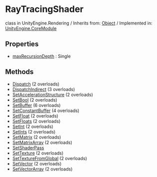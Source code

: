 # RayTracingShader
class in UnityEngine.Rendering
 / Inherits from: <a href="https://docs.unity3d.com/6000.2/Documentation/ScriptReference/Object.html">Object</a> / Implemented in: <a href="https://docs.unity3d.com/6000.2/Documentation/ScriptReference/UnityEngine.CoreModule.html">UnityEngine.CoreModule</a>

## Properties
- <a href="https://docs.unity3d.com/6000.2/Documentation/ScriptReference/RayTracingShader-maxRecursionDepth.html">maxRecursionDepth</a> : Single

## Methods
- <a href="https://docs.unity3d.com/6000.2/Documentation/ScriptReference/RayTracingShader.Dispatch.html">Dispatch</a> (2 overloads)
- <a href="https://docs.unity3d.com/6000.2/Documentation/ScriptReference/RayTracingShader.DispatchIndirect.html">DispatchIndirect</a> (3 overloads)
- <a href="https://docs.unity3d.com/6000.2/Documentation/ScriptReference/RayTracingShader.SetAccelerationStructure.html">SetAccelerationStructure</a> (2 overloads)
- <a href="https://docs.unity3d.com/6000.2/Documentation/ScriptReference/RayTracingShader.SetBool.html">SetBool</a> (2 overloads)
- <a href="https://docs.unity3d.com/6000.2/Documentation/ScriptReference/RayTracingShader.SetBuffer.html">SetBuffer</a> (6 overloads)
- <a href="https://docs.unity3d.com/6000.2/Documentation/ScriptReference/RayTracingShader.SetConstantBuffer.html">SetConstantBuffer</a> (4 overloads)
- <a href="https://docs.unity3d.com/6000.2/Documentation/ScriptReference/RayTracingShader.SetFloat.html">SetFloat</a> (2 overloads)
- <a href="https://docs.unity3d.com/6000.2/Documentation/ScriptReference/RayTracingShader.SetFloats.html">SetFloats</a> (2 overloads)
- <a href="https://docs.unity3d.com/6000.2/Documentation/ScriptReference/RayTracingShader.SetInt.html">SetInt</a> (2 overloads)
- <a href="https://docs.unity3d.com/6000.2/Documentation/ScriptReference/RayTracingShader.SetInts.html">SetInts</a> (2 overloads)
- <a href="https://docs.unity3d.com/6000.2/Documentation/ScriptReference/RayTracingShader.SetMatrix.html">SetMatrix</a> (2 overloads)
- <a href="https://docs.unity3d.com/6000.2/Documentation/ScriptReference/RayTracingShader.SetMatrixArray.html">SetMatrixArray</a> (2 overloads)
- <a href="https://docs.unity3d.com/6000.2/Documentation/ScriptReference/RayTracingShader.SetShaderPass.html">SetShaderPass</a>
- <a href="https://docs.unity3d.com/6000.2/Documentation/ScriptReference/RayTracingShader.SetTexture.html">SetTexture</a> (2 overloads)
- <a href="https://docs.unity3d.com/6000.2/Documentation/ScriptReference/RayTracingShader.SetTextureFromGlobal.html">SetTextureFromGlobal</a> (2 overloads)
- <a href="https://docs.unity3d.com/6000.2/Documentation/ScriptReference/RayTracingShader.SetVector.html">SetVector</a> (2 overloads)
- <a href="https://docs.unity3d.com/6000.2/Documentation/ScriptReference/RayTracingShader.SetVectorArray.html">SetVectorArray</a> (2 overloads)
